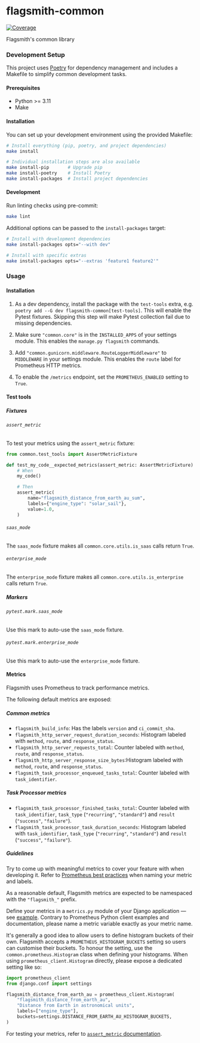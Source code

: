 # flagsmith-common

[![Coverage](https://codecov.io/gh/Flagsmith/flagsmith-common/graph/badge.svg?token=L3OGOXH86K)](https://codecov.io/gh/Flagsmith/flagsmith-common)

Flagsmith's common library

### Development Setup

This project uses [Poetry](https://python-poetry.org/) for dependency management and includes a Makefile to simplify common development tasks.

#### Prerequisites

- Python >= 3.11
- Make

#### Installation

You can set up your development environment using the provided Makefile:

```bash
# Install everything (pip, poetry, and project dependencies)
make install

# Individual installation steps are also available
make install-pip       # Upgrade pip
make install-poetry    # Install Poetry
make install-packages  # Install project dependencies
```

#### Development

Run linting checks using pre-commit:

```bash
make lint
```

Additional options can be passed to the `install-packages` target:

```bash
# Install with development dependencies
make install-packages opts="--with dev"

# Install with specific extras
make install-packages opts="--extras 'feature1 feature2'"
```

### Usage

#### Installation

1. As a dev dependency, install the package with the `test-tools` extra, e.g. `poetry add --G dev flagsmith-common[test-tools]`. This will enable the Pytest fixtures. Skipping this step will make Pytest collection fail due to missing dependencies.

2. Make sure `"common.core"` is in the `INSTALLED_APPS` of your settings module.
This enables the `manage.py flagsmith` commands.

3. Add `"common.gunicorn.middleware.RouteLoggerMiddleware"` to `MIDDLEWARE` in your settings module.
This enables the `route` label for Prometheus HTTP metrics.

4. To enable the `/metrics` endpoint, set the `PROMETHEUS_ENABLED` setting to `True`.

#### Test tools

##### Fixtures

###### `assert_metric`

To test your metrics using the `assert_metric` fixture:

```python
from common.test_tools import AssertMetricFixture

def test_my_code__expected_metrics(assert_metric: AssertMetricFixture) -> None:
    # When
    my_code()

    # Then
    assert_metric(
        name="flagsmith_distance_from_earth_au_sum",
        labels={"engine_type": "solar_sail"},
        value=1.0,
    )
```

###### `saas_mode`

The `saas_mode` fixture makes all `common.core.utils.is_saas` calls return `True`.

###### `enterprise_mode`

The `enterprise_mode` fixture makes all `common.core.utils.is_enterprise` calls return `True`.

##### Markers

###### `pytest.mark.saas_mode`

Use this mark to auto-use the `saas_mode` fixture.

###### `pytest.mark.enterprise_mode`

Use this mark to auto-use the `enterprise_mode` fixture.

#### Metrics

Flagsmith uses Prometheus to track performance metrics.

The following default metrics are exposed:

##### Common metrics

- `flagsmith_build_info`: Has the labels `version` and `ci_commit_sha`.
- `flagsmith_http_server_request_duration_seconds`: Histogram labeled with `method`, `route`, and `response_status`.
- `flagsmith_http_server_requests_total`: Counter labeled with `method`, `route`, and `response_status`.
- `flagsmith_http_server_response_size_bytes`:Histogram labeled with `method`, `route`, and `response_status`.
- `flagsmith_task_processor_enqueued_tasks_total`: Counter labeled with `task_identifier`.

##### Task Processor metrics

- `flagsmith_task_processor_finished_tasks_total`: Counter labeled with `task_identifier`, `task_type` (`"recurring"`, `"standard"`) and `result` (`"success"`, `"failure"`).
- `flagsmith_task_processor_task_duration_seconds`: Histogram labeled with `task_identifier`, `task_type` (`"recurring"`, `"standard"`) and `result` (`"success"`, `"failure"`).

##### Guidelines

Try to come up with meaningful metrics to cover your feature with when developing it. Refer to [Prometheus best practices][1] when naming your metric and labels.

As a reasonable default, Flagsmith metrics are expected to be namespaced with the `"flagsmith_"` prefix.

Define your metrics in a `metrics.py` module of your Django application — see [example][2]. Contrary to Prometheus Python client examples and documentation, please name a metric variable exactly as your metric name.

It's generally a good idea to allow users to define histogram buckets of their own. Flagsmith accepts a `PROMETHEUS_HISTOGRAM_BUCKETS` setting so users can customise their buckets. To honour the setting, use the `common.prometheus.Histogram` class when defining your histograms. When using `prometheus_client.Histogram` directly, please expose a dedicated setting like so:

```python
import prometheus_client
from django.conf import settings

flagsmith_distance_from_earth_au = prometheus_client.Histogram(
    "flagsmith_distance_from_earth_au",
    "Distance from Earth in astronomical units",
    labels=["engine_type"],
    buckets=settings.DISTANCE_FROM_EARTH_AU_HISTOGRAM_BUCKETS,
)
```

For testing your metrics, refer to [`assert_metric` documentation][5].

[1]: https://prometheus.io/docs/practices/naming/
[2]: https://github.com/Flagsmith/flagsmith-common/blob/main/src/common/gunicorn/metrics.py
[3]: https://docs.gunicorn.org/en/stable/design.html#server-model
[4]: https://prometheus.github.io/client_python/multiprocess
[5]: #assert_metric
